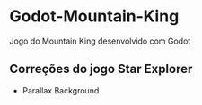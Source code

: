 # Godot-Mountain-King
Jogo do Mountain King desenvolvido com Godot

## Correções do jogo Star Explorer
- Parallax Background
